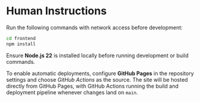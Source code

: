 # Human Instructions

Run the following commands with network access before development:

```bash
cd frontend
npm install
```

Ensure **Node.js 22** is installed locally before running development or build commands.

To enable automatic deployments, configure **GitHub Pages** in the repository settings and choose *GitHub Actions* as the source.
The site will be hosted directly from GitHub Pages, with GitHub Actions running the build and deployment pipeline whenever changes land on `main`.
